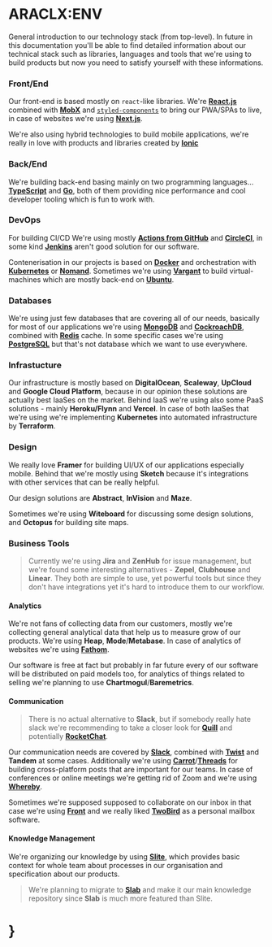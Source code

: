 # ARACLX:ENV

General introduction to our technology stack (from top-level). In future in this documentation you'll be able to find detailed information about our technical stack such as libraries, languages and tools that we're using to build products but now you need to satisfy yourself with these informations.

### Front/End

Our front-end is based mostly on `react`-like libraries. We're [**React.js**]() combined with [**MobX**]() and [`styled-components`]() to bring our PWA/SPAs to live, in case of websites we're using [**Next.js**]().

We're also using hybrid technologies to build mobile applications, we're really in love with products and libraries created by [**Ionic**]()

### Back/End

We're building back-end basing mainly on two programming languages... [**TypeScript**]() and [**Go**](), both of them providing nice performance and cool developer tooling which is fun to work with.

### DevOps

For building CI/CD We're using mostly [**Actions from GitHub**]() and [**CircleCI**](), in some kind [**Jenkins**]() aren't good solution for our software.

Contenerisation in our projects is based on [**Docker**]() and orchestration with [**Kubernetes**]() or [**Nomand**](). Sometimes we're using [**Vargant**]() to build virtual-machines which are mostly back-end on [**Ubuntu**]().

### Databases

We're using just few databases that are covering all of our needs, basically for most of our applications we're using [**MongoDB**]() and [**CockroachDB**](), combined with [**Redis**]() cache. In some specific cases we're using [**PostgreSQL**]() but that's not database which we want to use everywhere.

### Infrastucture

Our infrastructure is mostly based on **DigitalOcean**, **Scaleway**, **UpCloud** and **Google Cloud Platform**, because in our opinion these solutions are actually best IaaSes on the market. Behind IaaS we're using also some PaaS solutions - mainly **Heroku/Flynn** and **Vercel**. In case of both IaaSes that we're using we're implementing **Kubernetes** into automated infrastructure by **Terraform**.

### Design

We really love **Framer** for building UI/UX of our applications especially mobile. Behind that we're mostly using **Sketch** because it's integrations with other services that can be really helpful.

Our design solutions are **Abstract**, **InVision** and **Maze**.

Sometimes we're using **Witeboard** for discussing some design solutions, and **Octopus** for building site maps.

### Business Tools

> Currently we're using **Jira** and **ZenHub** for issue management, but we're found some interesting alternatives - **Zepel**, **Clubhouse** and **Linear**. They both are simple to use, yet powerful tools but since they don't have integrations yet it's hard to introduce them to our workflow.

#### Analytics

We're not fans of collecting data from our customers, mostly we're collecting general analytical data that help us to measure grow of our products. We're using **Heap**, **Mode**/**Metabase**. In case of analytics of websites we're using [**Fathom**]().

Our software is free at fact but probably in far future every of our software will be distributed on paid models too, for analytics of things related to selling we're planning to use **Chartmogul**/**Baremetrics**.

#### Communication

> There is no actual alternative to **Slack**, but if somebody really hate slack we're recommending to take a closer look for [**Quill**]() and potentially [**RocketChat**]().

Our communication needs are covered by [**Slack**](), combined with [**Twist**](https://twist.com/) and **Tandem** at some cases. Additionally we're using [**Carrot**](https://carrot.io/)/[**Threads**](https://threads.com/) for building cross-platform posts that are important for our teams. In case of conferences or online meetings we're getting rid of Zoom and we're using [**Whereby**](https://whereby.com/).

Sometimes we're supposed supposed to collaborate on our inbox in that case we're using [**Front**]() and we really liked [**TwoBird**]() as a personal mailbox software.

#### Knowledge Management

We're organizing our knowledge by using [**Slite**](), which provides basic context for whole team about processes in our organisation and specification about our products.

> We're planning to migrate to [**Slab**]() and make it our main knowledge repository since **Slab** is much more featured than Slite.

# }
